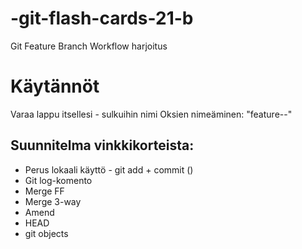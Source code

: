 # -git-flash-cards-21-b
Git Feature Branch Workflow harjoitus

# Käytännöt
Varaa lappu itsellesi - sulkuihin nimi
Oksien nimeäminen: "feature-<nimi>-<id>" 

## Suunnitelma vinkkikorteista:
* Perus lokaali käyttö - git add + commit  ()
* Git log-komento
* Merge FF
* Merge 3-way
* Amend
* HEAD
* git objects
